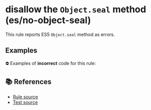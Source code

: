 # disallow the `Object.seal` method (es/no-object-seal)

This rule reports ES5 `Object.seal` method as errors.

## Examples

⛔ Examples of **incorrect** code for this rule:

<eslint-playground type="bad" code="/*eslint es/no-object-seal: error */
Object.seal(obj)
" />

## 📚 References

- [Rule source](https://github.com/mysticatea/eslint-plugin-es/blob/v2.0.0/lib/rules/no-object-seal.js)
- [Test source](https://github.com/mysticatea/eslint-plugin-es/blob/v2.0.0/tests/lib/rules/no-object-seal.js)
